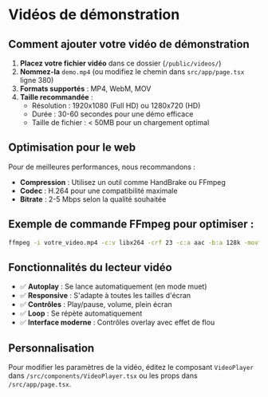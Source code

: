 # Vidéos de démonstration

## Comment ajouter votre vidéo de démonstration

1. **Placez votre fichier vidéo** dans ce dossier (`/public/videos/`)
2. **Nommez-la** `demo.mp4` (ou modifiez le chemin dans `src/app/page.tsx` ligne 380)
3. **Formats supportés** : MP4, WebM, MOV
4. **Taille recommandée** : 
   - Résolution : 1920x1080 (Full HD) ou 1280x720 (HD)
   - Durée : 30-60 secondes pour une démo efficace
   - Taille de fichier : < 50MB pour un chargement optimal

## Optimisation pour le web

Pour de meilleures performances, nous recommandons :

- **Compression** : Utilisez un outil comme HandBrake ou FFmpeg
- **Codec** : H.264 pour une compatibilité maximale
- **Bitrate** : 2-5 Mbps selon la qualité souhaitée

## Exemple de commande FFmpeg pour optimiser :

```bash
ffmpeg -i votre_video.mp4 -c:v libx264 -crf 23 -c:a aac -b:a 128k -movflags +faststart demo.mp4
```

## Fonctionnalités du lecteur vidéo

- ✅ **Autoplay** : Se lance automatiquement (en mode muet)
- ✅ **Responsive** : S'adapte à toutes les tailles d'écran
- ✅ **Contrôles** : Play/pause, volume, plein écran
- ✅ **Loop** : Se répète automatiquement
- ✅ **Interface moderne** : Contrôles overlay avec effet de flou

## Personnalisation

Pour modifier les paramètres de la vidéo, éditez le composant `VideoPlayer` dans `/src/components/VideoPlayer.tsx` ou les props dans `/src/app/page.tsx`.
